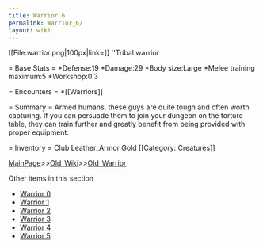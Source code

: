 ```yaml
---
title: Warrior 6
permalink: Warrior_6/
layout: wiki
---
```

[[File:warrior.png|100px|link=]] ''Tribal warrior

= Base Stats =
*Defense:19
*Damage:29
*Body size:Large
*Melee training maximum:5
*Workshop:0.3

= Encounters =
*[[Warriors]]

= Summary =
Armed humans, these guys are quite tough and often worth capturing. If you can persuade them to join your dungeon on the torture table, they can train further and greatly benefit from being provided with proper equipment.

= Inventory =
 Club
 Leather_Armor
 Gold
[[Category: Creatures]]

[MainPage](/keeperrl_wiki/ "wikilink")>>[Old_Wiki](/keeperrl_wiki/Old_Wiki "wikilink")>>[Old_Warrior](/keeperrl_wiki/Old_Warrior "wikilink")

Other items in this section
-    [Warrior 0](/keeperrl_wiki/Warrior_0 "wikilink")
-    [Warrior 1](/keeperrl_wiki/Warrior_1 "wikilink")
-    [Warrior 2](/keeperrl_wiki/Warrior_2 "wikilink")
-    [Warrior 3](/keeperrl_wiki/Warrior_3 "wikilink")
-    [Warrior 4](/keeperrl_wiki/Warrior_4 "wikilink")
-    [Warrior 5](/keeperrl_wiki/Warrior_5 "wikilink")
